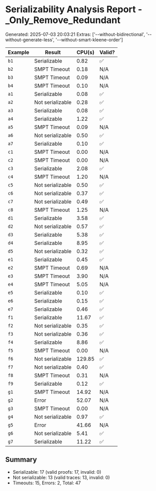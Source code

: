 # Serializability Analysis Report - _Only_Remove_Redundant
Generated: 2025-07-03 20:03:21
Extras: ['--without-bidirectional', '--without-generate-less', '--without-smart-kleene-order']

|Example|Result|CPU(s)|Valid?|
|--|--|--|--|
| `b1` |Serializable|0.82|✅|
| `b2` |SMPT Timeout|0.18|N/A|
| `b3` |SMPT Timeout|0.09|N/A|
| `b4` |SMPT Timeout|0.10|N/A|
| `a1` |Serializable|0.08|✅|
| `a2` |Not serializable|0.28|✅|
| `a3` |Serializable|0.08|✅|
| `a4` |Serializable|1.22|✅|
| `a5` |SMPT Timeout|0.09|N/A|
| `a6` |Not serializable|0.50|✅|
| `a7` |Serializable|0.10|✅|
| `c1` |SMPT Timeout|0.00|N/A|
| `c2` |SMPT Timeout|0.00|N/A|
| `c3` |Serializable|2.08|✅|
| `c4` |SMPT Timeout|1.20|N/A|
| `c5` |Not serializable|0.50|✅|
| `c6` |Not serializable|0.37|✅|
| `c7` |Not serializable|0.49|✅|
| `c8` |SMPT Timeout|1.25|N/A|
| `d1` |Serializable|3.58|✅|
| `d2` |Not serializable|0.57|✅|
| `d3` |Serializable|5.38|✅|
| `d4` |Serializable|8.95|✅|
| `d5` |Not serializable|0.32|✅|
| `e1` |Serializable|0.45|✅|
| `e2` |SMPT Timeout|0.69|N/A|
| `e3` |SMPT Timeout|3.90|N/A|
| `e4` |SMPT Timeout|5.05|N/A|
| `e5` |Serializable|0.10|✅|
| `e6` |Serializable|0.15|✅|
| `e7` |Serializable|0.46|✅|
| `f1` |Serializable|11.67|✅|
| `f2` |Not serializable|0.35|✅|
| `f3` |Not serializable|0.36|✅|
| `f4` |Serializable|8.86|✅|
| `f5` |SMPT Timeout|0.00|N/A|
| `f6` |Not serializable|129.85|✅|
| `f7` |Not serializable|0.40|✅|
| `f8` |SMPT Timeout|0.31|N/A|
| `f9` |Serializable|0.12|✅|
| `g1` |SMPT Timeout|14.92|N/A|
| `g2` |Error|52.07|N/A|
| `g3` |SMPT Timeout|0.00|N/A|
| `g4` |Not serializable|0.97|✅|
| `g5` |Error|41.66|N/A|
| `g6` |Not serializable|5.41|✅|
| `g7` |Serializable|11.22|✅|

## Summary
- Serializable: 17 (valid proofs: 17, invalid: 0)
- Not serializable: 13 (valid traces: 13, invalid: 0)
- Timeouts: 15, Errors: 2, Total: 47
